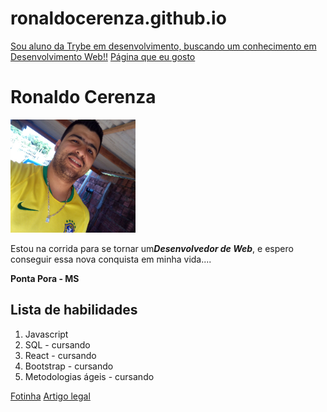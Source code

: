 # ronaldocerenza.github.io

<!DOCTYPE html>
<html lang="pt-br">
<head>
  <meta charset="UTF-8">
  <meta http-equiv="X-UA-Compatible" content="IE=edge">
  <meta name="viewport" content="width=device-width, initial-scale=1.0">
  </head>
<body>
  <a href="#sobre-mim">Sou aluno da Trybe em desenvolvimento, buscando um conhecimento em Desenvolvimento Web!!</a>
  <a href="#pagina">Página que eu gosto</a>
  <h1 class="meuNome">Ronaldo Cerenza</h1>
  <img src="fotoronaldo.jpg" width="200px" alt="Tryber sorrindo com camiseta do Brasil" id="foto">
  <p class="descricao">Estou na corrida para se tornar um<strong><em>Desenvolvedor de Web</em></strong>, e espero conseguir essa nova conquista em minha vida....</p>
  <p class="resido"><strong>Ponta Pora - MS</strong></p>
  <h2>Lista de habilidades</h2>
  <ol>
    <li class="javascript">Javascript</li>
    <li class="sql">SQL - cursando</li>
    <li class="react">React - cursando</li>
    <li class="bootstrap">Bootstrap - cursando</li>
    <li class="metoAgil">Metodologias ágeis - cursando</li>
  </ol>
  <a href="#foto">Fotinha</a>
    <a href="https://blog.betrybe.com/carreira/frontend/" target="_blank">Artigo legal</a>
</body>
</html>